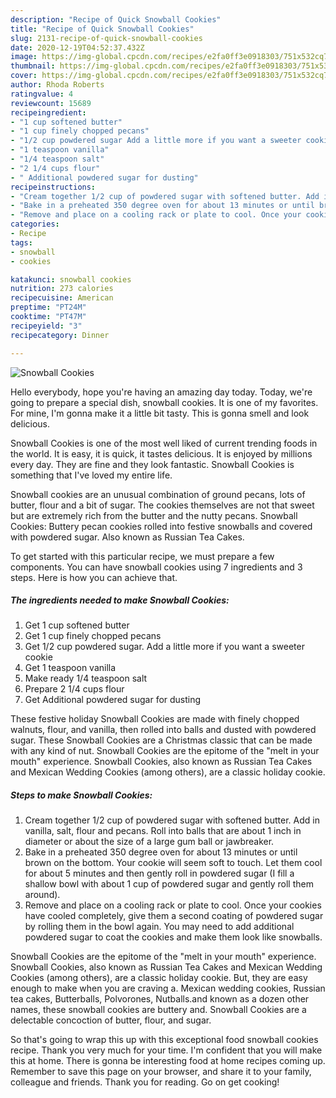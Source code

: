 ```yaml
---
description: "Recipe of Quick Snowball Cookies"
title: "Recipe of Quick Snowball Cookies"
slug: 2131-recipe-of-quick-snowball-cookies
date: 2020-12-19T04:52:37.432Z
image: https://img-global.cpcdn.com/recipes/e2fa0ff3e0918303/751x532cq70/snowball-cookies-recipe-main-photo.jpg
thumbnail: https://img-global.cpcdn.com/recipes/e2fa0ff3e0918303/751x532cq70/snowball-cookies-recipe-main-photo.jpg
cover: https://img-global.cpcdn.com/recipes/e2fa0ff3e0918303/751x532cq70/snowball-cookies-recipe-main-photo.jpg
author: Rhoda Roberts
ratingvalue: 4
reviewcount: 15689
recipeingredient:
- "1 cup softened butter"
- "1 cup finely chopped pecans"
- "1/2 cup powdered sugar Add a little more if you want a sweeter cookie"
- "1 teaspoon vanilla"
- "1/4 teaspoon salt"
- "2 1/4 cups flour"
- " Additional powdered sugar for dusting"
recipeinstructions:
- "Cream together 1/2 cup of powdered sugar with softened butter. Add in vanilla, salt, flour and pecans. Roll into balls that are about 1 inch in diameter or about the size of a large gum ball or jawbreaker."
- "Bake in a preheated 350 degree oven for about 13 minutes or until brown on the bottom. Your cookie will seem soft to touch. Let them cool for about 5 minutes and then gently roll in powdered sugar (I fill a shallow bowl with about 1 cup of powdered sugar and gently roll them around)."
- "Remove and place on a cooling rack or plate to cool. Once your cookies have cooled completely, give them a second coating of powdered sugar by rolling them in the bowl again. You may need to add additional powdered sugar to coat the cookies and make them look like snowballs."
categories:
- Recipe
tags:
- snowball
- cookies

katakunci: snowball cookies 
nutrition: 273 calories
recipecuisine: American
preptime: "PT24M"
cooktime: "PT47M"
recipeyield: "3"
recipecategory: Dinner

---
```



![Snowball Cookies](https://img-global.cpcdn.com/recipes/e2fa0ff3e0918303/751x532cq70/snowball-cookies-recipe-main-photo.jpg)

Hello everybody, hope you're having an amazing day today. Today, we're going to prepare a special dish, snowball cookies. It is one of my favorites. For mine, I'm gonna make it a little bit tasty. This is gonna smell and look delicious.

Snowball Cookies is one of the most well liked of current trending foods in the world. It is easy, it is quick, it tastes delicious. It is enjoyed by millions every day. They are fine and they look fantastic. Snowball Cookies is something that I've loved my entire life.

Snowball cookies are an unusual combination of ground pecans, lots of butter, flour and a bit of sugar. The cookies themselves are not that sweet but are extremely rich from the butter and the nutty pecans. Snowball Cookies: Buttery pecan cookies rolled into festive snowballs and covered with powdered sugar. Also known as Russian Tea Cakes.


To get started with this particular recipe, we must prepare a few components. You can have snowball cookies using 7 ingredients and 3 steps. Here is how you can achieve that.

<!--inarticleads1-->

##### The ingredients needed to make Snowball Cookies:

1. Get 1 cup softened butter
1. Get 1 cup finely chopped pecans
1. Get 1/2 cup powdered sugar. Add a little more if you want a sweeter cookie
1. Get 1 teaspoon vanilla
1. Make ready 1/4 teaspoon salt
1. Prepare 2 1/4 cups flour
1. Get  Additional powdered sugar for dusting


These festive holiday Snowball Cookies are made with finely chopped walnuts, flour, and vanilla, then rolled into balls and dusted with powdered sugar. These Snowball Cookies are a Christmas classic that can be made with any kind of nut. Snowball Cookies are the epitome of the &#34;melt in your mouth&#34; experience. Snowball Cookies, also known as Russian Tea Cakes and Mexican Wedding Cookies (among others), are a classic holiday cookie. 

<!--inarticleads2-->

##### Steps to make Snowball Cookies:

1. Cream together 1/2 cup of powdered sugar with softened butter. Add in vanilla, salt, flour and pecans. Roll into balls that are about 1 inch in diameter or about the size of a large gum ball or jawbreaker.
1. Bake in a preheated 350 degree oven for about 13 minutes or until brown on the bottom. Your cookie will seem soft to touch. Let them cool for about 5 minutes and then gently roll in powdered sugar (I fill a shallow bowl with about 1 cup of powdered sugar and gently roll them around).
1. Remove and place on a cooling rack or plate to cool. Once your cookies have cooled completely, give them a second coating of powdered sugar by rolling them in the bowl again. You may need to add additional powdered sugar to coat the cookies and make them look like snowballs.


Snowball Cookies are the epitome of the &#34;melt in your mouth&#34; experience. Snowball Cookies, also known as Russian Tea Cakes and Mexican Wedding Cookies (among others), are a classic holiday cookie. But, they are easy enough to make when you are craving a. Mexican wedding cookies, Russian tea cakes, Butterballs, Polvorones, Nutballs.and known as a dozen other names, these snowball cookies are buttery and. Snowball Cookies are a delectable concoction of butter, flour, and sugar. 

So that's going to wrap this up with this exceptional food snowball cookies recipe. Thank you very much for your time. I'm confident that you will make this at home. There is gonna be interesting food at home recipes coming up. Remember to save this page on your browser, and share it to your family, colleague and friends. Thank you for reading. Go on get cooking!
